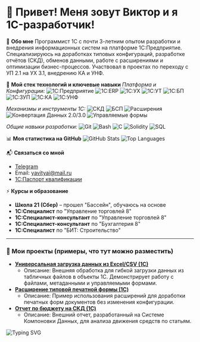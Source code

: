 # 👋 Привет! Меня зовут Виктор и я 1C-разработчик!

🌟 **Обо мне**
Программист 1С с почти 3-летним опытом разработки и внедрения информационных систем на платформе 1С:Предприятие. Специализируюсь на доработках типовых конфигураций, разработке отчётов (СКД), обменов данными, работе с расширениями и оптимизации бизнес-процессов. Участвовал в проектах по переходу с УП 2.1 на УХ 3.1, внедрению КА и УНФ.

🔧 **Мой стек технологий и ключевые навыки**
_Платформа и Конфигурации:_
![1C:Предприятие](https://img.shields.io/badge/1C%3A%D0%9F%D1%80%D0%B5%D0%B4%D0%BF%D1%80%D0%B8%D1%8F%D1%82%D0%B8%D0%B5%208.3-red?style=flat&logoColor=white)
![1C:ERP](https://img.shields.io/badge/1C%3AERP-blue?style=flat&logoColor=white)
![1C:УХ](https://img.shields.io/badge/1C%3A%D0%A3%D0%A5-blue?style=flat&logoColor=white)
![1C:УТ](https://img.shields.io/badge/1C%3A%D0%A3%D0%A2-blue?style=flat&logoColor=white)
![1C:БП](https://img.shields.io/badge/1C%3A%D0%91%D0%9F-blue?style=flat&logoColor=white)
![1C:ЗУП](https://img.shields.io/badge/1C%3A%D0%97%D0%A3%D0%9F-blue?style=flat&logoColor=white)
![1C:КА](https://img.shields.io/badge/1C%3A%D0%9A%D0%90-blue?style=flat&logoColor=white)
![1C:УНФ](https://img.shields.io/badge/1C%3A%D0%A3%D0%9D%D0%A4-blue?style=flat&logoColor=white)

_Механизмы и инструменты 1С:_
![СКД](https://img.shields.io/badge/СКД-1C%20Platform-orange?style=flat&logoColor=white)
![БСП](https://img.shields.io/badge/БСП-1C%20Platform-orange?style=flat&logoColor=white)
![Расширения](https://img.shields.io/badge/%D0%A0%D0%B0%D1%81%D1%88%D0%B8%D1%80%D0%B5%D0%BD%D0%B8%D1%8F-1C%20Platform-orange?style=flat&logoColor=white)
![Конвертация Данных 2.0/3.0](https://img.shields.io/badge/%D0%9A%D0%94%202.0%2F3.0-1C%20Platform-orange?style=flat&logoColor=white)
![Управляемые формы](https://img.shields.io/badge/%D0%A3%D0%BF%D1%80%D0%B0%D0%B2%D0%BB%D1%8F%D0%B5%D0%BC%D1%8B%D0%B5%20%D1%84%D0%BE%D1%80%D0%BC%D1%8B-1C%20Platform-orange?style=flat&logoColor=white)

_Общие навыки разработки:_
![Git](https://img.shields.io/badge/-Git-F05032?style=flat&logo=git&logoColor=white)
![Bash](https://img.shields.io/badge/-Bash-4EAA25?style=flat&logo=gnubash&logoColor=white)
![C](https://img.shields.io/badge/-C-A8B9CC?style=flat&logo=c&logoColor=white)
![Solidity](https://img.shields.io/badge/-Solidity-363636?style=flat&logo=solidity&logoColor=white)
![SQL](https://img.shields.io/badge/-SQL-4479A1?style=flat&logo=postgresql&logoColor=white)

📊 **Моя статистика на GitHub**
![GitHub Stats](https://github-readme-stats.vercel.app/api?username=YOUR_GITHUB_USERNAME&show_icons=true&theme=vue)
![Top Languages](https://github-readme-stats.vercel.app/api/top-langs/?username=YOUR_GITHUB_USERNAME&layout=compact&theme=vue)

📬 **Связаться со мной**
- [Telegram](https://t.me/yavityai)
- Email: yavityai@mail.ru
- [1C:Паспорт квалификации](https://uc1.1c.ru/account/summary/?token=0a35f24d506ab6e0952e21f1082da784)

⚡ **Курсы и образование**
- **Школа 21 (Сбер)** – прошел "Бассейн", обучаюсь на основе
- **1С:Специалист** по "Управление торговлей 8"
- **1С:Специалист-консультант** по "Управление торговлей 8"
- **1С:Специалист-консультант** по "Бухгалтерия 8"
- **1С:Специалист** по "БИТ: Строительство"

---

### 🚀 Мои проекты (примеры, что тут можно разместить)
*   [**Универсальная загрузка данных из Excel/CSV (1C)**](https://github.com/YOUR_GITHUB_USERNAME/Universal1CDataLoader)
    *   Описание: Внешняя обработка для гибкой загрузки данных из табличных файлов в объекты 1С. Демонстрирует работу с файлами, метаданными и управляемыми формами.
*   [**Расширение типовой печатной формы (1C)**](https://github.com/YOUR_GITHUB_USERNAME/1CPrintFormExtension)
    *   Описание: Пример использования расширений для доработки печатных форм документов без изменения конфигурации.
*   [**Отчет по бюджету на СКД (1C)**](https://github.com/YOUR_GITHUB_USERNAME/1CBudgetReportSKD)
    *   Описание: Внешний отчет, разработанный на Системе Компоновки Данных, для анализа движения средств по статьям.

![Typing SVG](https://readme-typing-svg.herokuapp.com?font=Fira+Code&size=18&color=336791&lines=1C-разработчик;Разработка+и+внедрение;Доработка+конфигураций;Анализ+и+оптимизация;СКД%2C+БСП%2C+Расширения;Командная+разработка)

